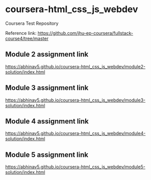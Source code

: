 # coursera-html_css_js_webdev
Coursera Test Repository

Reference link: https://github.com/jhu-ep-coursera/fullstack-course4/tree/master

## Module 2 assignment link
https://abhinav5.github.io/coursera-html_css_js_webdev/module2-solution/index.html

## Module 3 assignment link
https://abhinav5.github.io/coursera-html_css_js_webdev/module3-solution/index.html

## Module 4 assignment link
https://abhinav5.github.io/coursera-html_css_js_webdev/module4-solution/index.html

## Module 5 assignment link
https://abhinav5.github.io/coursera-html_css_js_webdev/module5-solution/index.html

